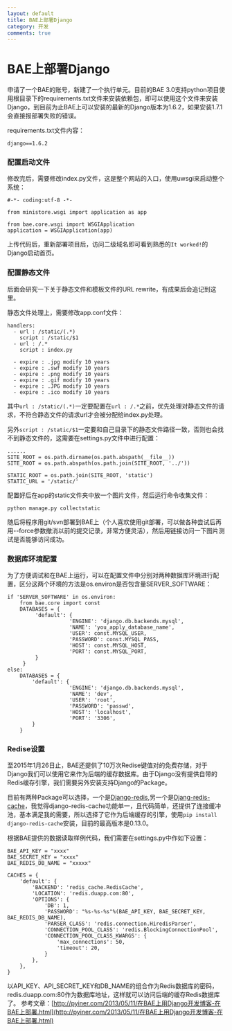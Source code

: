 ```yaml
---
layout: default
title: BAE上部署Django
category: 开发
comments: true
---
```


# BAE上部署Django

申请了一个BAE的账号，新建了一个执行单元。目前的BAE 3.0支持python项目使用根目录下的requirements.txt文件来安装依赖包，即可以使用这个文件来安装Django，到目前为止BAE上可以安装的最新的Django版本为1.6.2，如果安装1.7.1会直接报部署失败的错误。

requirements.txt文件内容：

```
django==1.6.2
```

### 配置启动文件

修改完后，需要修改index.py文件，这是整个网站的入口，使用uwsgi来启动整个系统：

```
#-*- coding:utf-8 -*-

from ministore.wsgi import application as app

from bae.core.wsgi import WSGIApplication
application = WSGIApplication(app)
```

上传代码后，重新部署项目后，访问二级域名即可看到熟悉的`It worked!`的Django启动首页。

### 配置静态文件

后面会研究一下关于静态文件和模板文件的URL rewrite，有成果后会追记到这里。

静态文件处理上，需要修改app.conf文件：

```
handlers:
  - url : /static/(.*)
    script : /static/$1
  - url : /.*
    script : index.py

  - expire : .jpg modify 10 years
  - expire : .swf modify 10 years
  - expire : .png modify 10 years
  - expire : .gif modify 10 years
  - expire : .JPG modify 10 years
  - expire : .ico modify 10 years
```

其中`url : /static/(.*)`一定要配置在`url : /.*`之前，优先处理对静态文件的请求，不符合静态文件的请求url才会被分配给index.py处理。

另外`script : /static/$1`一定要和自己目录下的静态文件路径一致，否则也会找不到静态文件的，这需要在settings.py文件中进行配置：

```
......
SITE_ROOT = os.path.dirname(os.path.abspath(__file__))
SITE_ROOT = os.path.abspath(os.path.join(SITE_ROOT, '../'))

STATIC_ROOT = os.path.join(SITE_ROOT, 'static')
STATIC_URL = '/static/'
```

配置好后在app的static文件夹中放一个图片文件，然后运行命令收集文件：

```
python manage.py collectstatic
```

随后将程序用git/svn部署到BAE上（个人喜欢使用git部署，可以做各种尝试后再用--force参数撤消以前的提交记录，非常方便灵活），然后用链接访问一下图片测试是否能够访问成功。

### 数据库环境配置

为了方便调试和在BAE上运行，可以在配置文件中分别对两种数据库环境进行配置，区分这两个环境的方法是os.environ是否包含量SERVER_SOFTWARE：

```
if 'SERVER_SOFTWARE' in os.environ:
    from bae.core import const
    DATABASES = {
         'default': {
                    'ENGINE': 'django.db.backends.mysql',
                    'NAME': 'you_apply_database_name',
                    'USER': const.MYSQL_USER, 
                    'PASSWORD': const.MYSQL_PASS, 
                    'HOST': const.MYSQL_HOST, 
                    'PORT': const.MYSQL_PORT, 
         }
     }
else:
    DATABASES = {
        'default': {
                    'ENGINE': 'django.db.backends.mysql', 
                    'NAME': 'dev',
                    'USER': 'root',
                    'PASSWORD': 'passwd',
                    'HOST': 'localhost',
                    'PORT': '3306', 
        }
    }
```

### Redise设置

至2015年1月26日止，BAE还提供了10万次Redise键值对的免费存储，对于Django我们可以使用它来作为后端的缓存数据库。由于Django没有提供自带的Redis缓存引擎，我们需要另外安装支持Django的Package。

目前有两种Package可以选择，一个是[Django-redis](https://github.com/niwibe/django-redis),另一个是[Djang-redis-cache](https://github.com/sebleier/django-redis-cache)，我觉得django-redis-cache功能单一，且代码简单，还提供了连接缓冲池，基本满足我的需要，所以选择了它作为后端缓存的引擎，使用`pip install django-redis-cache`安装，目前的最高版本是0.13.0。

根据BAE提供的数据读取样例代码，我们需要在settings.py中作如下设置：

```
BAE_API_KEY = "xxxx"
BAE_SECRET_KEY = "xxxx"
BAE_REDIS_DB_NAME = "xxxxx"

CACHES = {
    'default': {
        'BACKEND': 'redis_cache.RedisCache',
        'LOCATION': 'redis.duapp.com:80',
        'OPTIONS': {
            'DB': 1,
            'PASSWORD': "%s-%s-%s"%(BAE_API_KEY, BAE_SECRET_KEY, BAE_REDIS_DB_NAME),
            'PARSER_CLASS': 'redis.connection.HiredisParser',
            'CONNECTION_POOL_CLASS': 'redis.BlockingConnectionPool',
            'CONNECTION_POOL_CLASS_KWARGS': {
                'max_connections': 50,
                'timeout': 20,
            }
        },
    },
}
```

以API_KEY、API_SECRET_KEY和DB_NAME的组合作为Redis数据库的密码，redis.duapp.com:80作为数据库地址，这样就可以访问后端的缓存Redis数据库了。
参考文章：[http://pyiner.com/2013/05/11/在BAE上用Django开发博客-在BAE上部署.html](http://pyiner.com/2013/05/11/在BAE上用Django开发博客-在BAE上部署.html)

